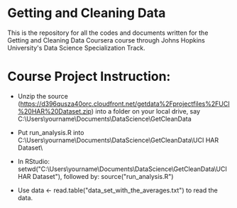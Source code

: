 Getting and Cleaning Data
=========================

This is the repository for all the codes and documents written for the Getting and Cleaning Data Coursera course through Johns Hopkins University's Data Science Specialization Track.

# Course Project Instruction:

* Unzip the source (https://d396qusza40orc.cloudfront.net/getdata%2Fprojectfiles%2FUCI%20HAR%20Dataset.zip) into a folder on your local drive, say C:\Users\yourname\Documents\DataScience\GetCleanData

* Put run_analysis.R into C:\Users\yourname\Documents\DataScience\GetCleanData\UCI HAR Dataset\

* In RStudio: setwd("C:\Users\yourname\Documents\DataScience\GetCleanData\UCI HAR Dataset\"), followed by: source("run_analysis.R")

* Use data <- read.table("data_set_with_the_averages.txt") to read the data. 